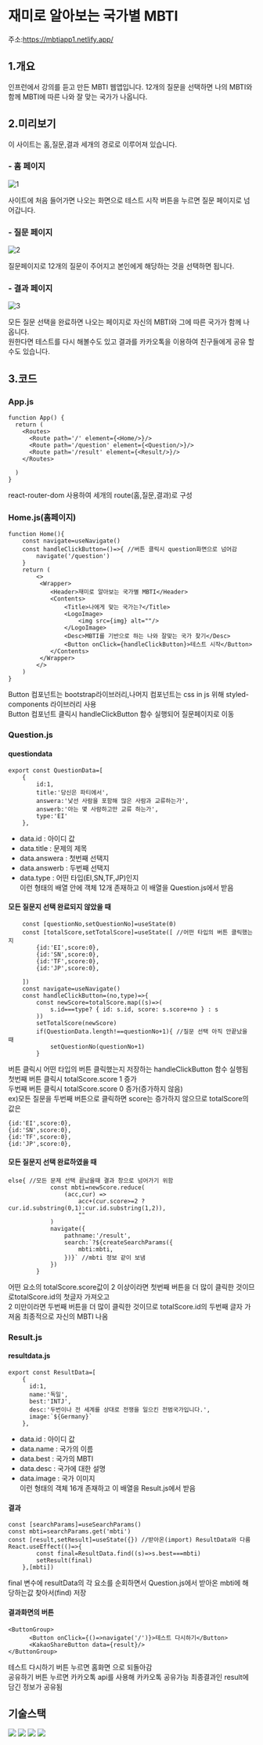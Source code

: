# 재미로 알아보는 국가별 MBTI

주소:https://mbtiapp1.netlify.app/

## 1.개요
인프런에서 강의를 듣고 만든 MBTI 웹앱입니다. 12개의 질문을 선택하면 나의 MBTI와 함께 MBTI에 따른 나와 잘 맞는 국가가 나옵니다.
## 2.미리보기
이 사이트는 홈,질문,결과 세개의 경로로 이루어져 있습니다.
### - 홈 페이지
![1](https://user-images.githubusercontent.com/86513078/203896694-3c9b7851-3b56-4b10-b643-e13adfca8e4f.PNG)

사이트에 처음 들어가면 나오는 화면으로 테스트 시작 버튼을 누르면 질문 페이지로 넘어갑니다.

### - 질문 페이지
![2](https://user-images.githubusercontent.com/86513078/203896884-e1a69d54-a9a2-4567-a143-19cf4f70e22c.PNG)

질문페이지로 12개의 질문이 주어지고 본인에게 해당하는 것을 선택하면 됩니다.

### - 결과 페이지
![3](https://user-images.githubusercontent.com/86513078/203896983-524a0d0a-7f59-4714-bf95-5c763c60bbcc.PNG)

모든 질문 선택을 완료하면 나오는 페이지로 자신의 MBTI와 그에 따른 국가가 함께 나옵니다.<br> 원한다면 테스트를 다시 해볼수도 있고 결과를 카카오톡을 이용하여 친구들에게 공유 할 수도 있습니다.

## 3.코드

### App.js
```JS
function App() {
  return (
    <Routes>
      <Route path='/' element={<Home/>}/>
      <Route path='/question' element={<Question/>}/>
      <Route path='/result' element={<Result/>}/>
    </Routes>
         
  )
}
```
react-router-dom 사용하여 세개의 route(홈,질문,결과)로 구성

### Home.js(홈페이지)
```JS
function Home(){
    const navigate=useNavigate()
    const handleClickButton=()=>{ //버튼 클릭시 question화면으로 넘어감
        navigate('/question')
    }
    return (
        <>
         <Wrapper>
            <Header>재미로 알아보는 국가별 MBTI</Header>
            <Contents>
                <Title>나에게 맞는 국가는?</Title>
                <LogoImage>
                    <img src={img} alt=""/>
                </LogoImage>
                <Desc>MBTI를 기반으로 하는 나와 잘맞는 국가 찾기</Desc>
                <Button onClick={handleClickButton}>테스트 시작</Button>
            </Contents>
         </Wrapper>
        </>
    )
}
```
Button 컴포넌트는 bootstrap라이브러리,나머지 컴포넌트는 css in js 위해 styled-components 라이브러리 사용<br>
Button 컴포넌트 클릭시 handleClickButton 함수 실행되어 질문페이지로 이동

### Question.js
#### questiondata
```JS
export const QuestionData=[
    {
        id:1,
        title:'당신은 파티에서',
        answera:'낯선 사람을 포함해 많은 사람과 교류하는가',
        answerb:'아는 몇 사람하고만 교류 하는가',
        type:'EI'
    },
 ```
 - data.id : 아이디 값<br>
 - data.title : 문제의 제목<br>
 - data.answera : 첫번째 선택지<br>
 - data.answerb : 두번째 선택지<br>
 - data.type : 어떤 타입(EI,SN,TF,JP)인지<br>
 이런 형태의 배열 안에 객체 12개 존재하고 이 배열을 Question.js에서 받음<br>
 
#### 모든 질문지 선택 완료되지 않았을 때
```JS
    const [questionNo,setQuestionNo]=useState(0)
    const [totalScore,setTotalScore]=useState([ //어떤 타입의 버튼 클릭했는지
        {id:'EI',score:0},
        {id:'SN',score:0},
        {id:'TF',score:0},
        {id:'JP',score:0},

    ])
    const navigate=useNavigate()
    const handleClickButton=(no,type)=>{
        const newScore=totalScore.map((s)=>(
            s.id===type? { id: s.id, score: s.score+no } : s
        ))
        setTotalScore(newScore)
        if(QuestionData.length!==questionNo+1){ //질문 선택 아직 안끝났을 때
            setQuestionNo(questionNo+1)
        }
```
버튼 클릭시 어떤 타입의 버튼 클릭했는지 저장하는 handleClickButton 함수 실행됨<br>
첫번째 버튼 클릭시 totalScore.score 1 증가 <br>
두번째 버튼 클릭시 totalScore.score 0 증가(증가하지 않음)<br>
ex)모든 질문을 두번째 버튼으로 클릭하면 score는 증가하지 않으므로 totalScore의 값은<br>
```JS
{id:'EI',score:0},
{id:'SN',score:0},
{id:'TF',score:0},
{id:'JP',score:0},
```
#### 모든 질문지 선택 완료하였을 때
```JS
else{ //모든 문제 선택 끝났을때 결과 창으로 넘어가기 위함
            const mbti=newScore.reduce(
                (acc,cur) => 
                    acc+(cur.score>=2 ? cur.id.substring(0,1):cur.id.substring(1,2)),
                    ""
            )
            navigate({
                pathname:'/result',
                search:`?${createSearchParams({
                    mbti:mbti,
                })}` //mbti 정보 같이 보냄
            })
        }
``` 
어떤 요소의 totalScore.score값이 2 이상이라면 첫번째 버튼을 더 많이 클릭한 것이므로totalScore.id의 첫글자 가져오고<br> 2 미만이라면 두번째 버튼을 더 많이 클릭한 것이므로 totalScore.id의 두번째 글자 가져옴 최종적으로 자신의 MBTI 나옴<br>
### Result.js
#### resultdata.js
```JS
export const ResultData=[
    {
      id:1,
      name:'독일',
      best:'INTJ',
      desc:'두번이나 전 세계를 상대로 전쟁을 일으킨 전범국가입니다.',
      image:`${Germany}`
    },
```    
- data.id : 아이디 값<br>
- data.name : 국가의 이름<br>
- data.best : 국가의 MBTI<br>
- data.desc : 국가에 대한 설명<br>
- data.image : 국가 이미지<br>
이런 형태의 객체 16개 존재하고 이 배열을 Result.js에서 받음<br>
#### 결과
```JS
const [searchParams]=useSearchParams()
const mbti=searchParams.get('mbti') 
const [result,setResult]=useState({}) //받아온(import) ResultData와 다름
React.useEffect(()=>{
        const final=ResultData.find((s)=>s.best===mbti)
        setResult(final)
    },[mbti])
```
final 변수에 resultData의 각 요소를 순회하면서 Question.js에서 받아온 mbti에 해당하는값 찾아서(find) 저장

#### 결과화면의 버튼
```JS
<ButtonGroup>
      <Button onClick={()=>navigate('/')}>테스트 다시하기</Button>
      <KakaoShareButton data={result}/>
</ButtonGroup>
```
테스트 다시하기 버튼 누르면 홈화면 으로 되돌아감<br>
공유하기 버튼 누르면 카카오톡 api를 사용해 카카오톡 공유가능 최종결과인 result에 담긴 정보가 공유됨

## 기술스택
<img src="https://img.shields.io/badge/JavaScript-F7DF1E?style=flat&logo=JavaScript&logoColor=white"/>
<img src="https://img.shields.io/badge/React-61DAFB?style=flat&logo=react&logoColor=white"/>
<img src="https://img.shields.io/badge/CSS3-1572B6?style=flat&logo=CSS3&logoColor=white"/>
<img src="https://img.shields.io/badge/HTML5-E34F26?style=flat&logo=HTML5&logoColor=white"/>
